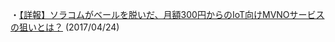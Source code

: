 ・[【詳報】ソラコムがベールを脱いだ、月額300円からのIoT向けMVNOサービスの狙いとは？](http://jp.techcrunch.com/2015/09/30/soracom-launches-mvno-service-for-iot/) (2017/04/24)
